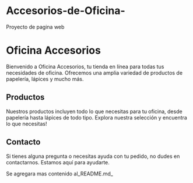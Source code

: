 # Accesorios-de-Oficina-
Proyecto de  pagina web
# Oficina Accesorios
Bienvenido a Oficina
Accesorios, tu tienda en línea para todas tus necesidades de oficina. Ofrecemos una amplia variedad de productos de papelería, lápices y mucho más.
## Productos
Nuestros productos incluyen todo lo que necesitas para tu oficina, desde papelería hasta lápices de todo tipo. Explora nuestra selección y encuentra lo que necesitas!
## Contacto
Si tienes alguna pregunta o necesitas ayuda con tu pedido, no dudes en contactarnos.
Estamos aquí para ayudarte.

Se agregara mas contenido al_README.md_
